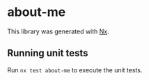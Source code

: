 # about-me

This library was generated with [Nx](https://nx.dev).

## Running unit tests

Run `nx test about-me` to execute the unit tests.
